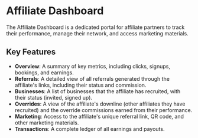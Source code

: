 # Affiliate Dashboard

The Affiliate Dashboard is a dedicated portal for affiliate partners to track their performance, manage their network, and access marketing materials.

## Key Features

- **Overview**: A summary of key metrics, including clicks, signups, bookings, and earnings.
- **Referrals**: A detailed view of all referrals generated through the affiliate's links, including their status and commission.
- **Businesses**: A list of businesses that the affiliate has recruited, with their status (invited, signed up).
- **Overrides**: A view of the affiliate's downline (other affiliates they have recruited) and the override commissions earned from their performance.
- **Marketing**: Access to the affiliate's unique referral link, QR code, and other marketing materials.
- **Transactions**: A complete ledger of all earnings and payouts.
